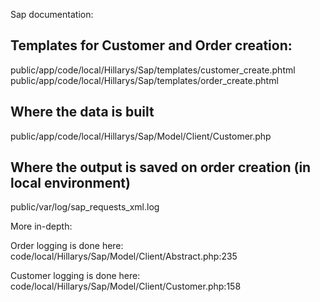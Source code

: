 Sap documentation:

Templates for Customer and Order creation:
---
public/app/code/local/Hillarys/Sap/templates/customer_create.phtml
public/app/code/local/Hillarys/Sap/templates/order_create.phtml

Where the data is built
---
public/app/code/local/Hillarys/Sap/Model/Client/Customer.php

Where the output is saved on order creation (in local environment)
---
public/var/log/sap_requests_xml.log

More in-depth:

Order logging is done here:
code/local/Hillarys/Sap/Model/Client/Abstract.php:235

Customer logging is done here:
code/local/Hillarys/Sap/Model/Client/Customer.php:158
